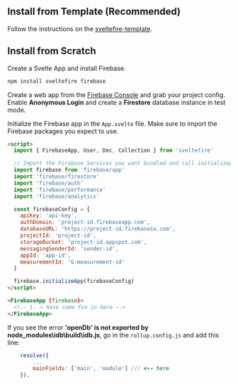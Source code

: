 ## Install from Template (Recommended)

Follow the instructions on the [sveltefire-template](https://github.com/codediodeio/sveltefire-template).

## Install from Scratch

Create a Svelte App and install Firebase.

```bash
npm install sveltefire firebase
```

Create a web app from the [Firebase Console](https://console.firebase.google.com/) and grab your project config. Enable **Anonymous Login** and create a **Firestore** database instance in test mode.

Initialize the Firebase app in the `App.svelte` file. Make sure to import the Firebase packages you expect to use.

```html
<script>
  import { FirebaseApp, User, Doc, Collection } from 'sveltefire'

  // Import the Firebase Services you want bundled and call initializeApp
  import firebase from 'firebase/app'
  import 'firebase/firestore'
  import 'firebase/auth'
  import 'firebase/performance'
  import 'firebase/analytics'

  const firebaseConfig = {
    apiKey: 'api-key',
    authDomain: 'project-id.firebaseapp.com',
    databaseURL: 'https://project-id.firebaseio.com',
    projectId: 'project-id',
    storageBucket: 'project-id.appspot.com',
    messagingSenderId: 'sender-id',
    appId: 'app-id',
    measurementId: 'G-measurement-id'
  }

  firebase.initializeApp(firebaseConfig)
</script>

<FirebaseApp {firebase}>
  <!-- 1. 🔥 Have some fun in here -->
</FirebaseApp>
```

If you see the error **'openDb' is not exported by node_modules\idb\build\idb.js**, go in the `rollup.config.js` and add this line:

```js
    resolve({
        ...
        mainFields: ['main', 'module'] /// <-- here
    }),
```
